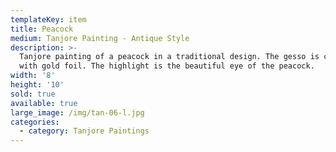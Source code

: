 ```yaml
---
templateKey: item
title: Peacock
medium: Tanjore Painting - Antique Style
description: >-
  Tanjore painting of a peacock in a traditional design. The gesso is covered
  with gold foil. The highlight is the beautiful eye of the peacock.
width: '8'
height: '10'
sold: true
available: true
large_image: /img/tan-06-l.jpg
categories:
  - category: Tanjore Paintings
---
```


